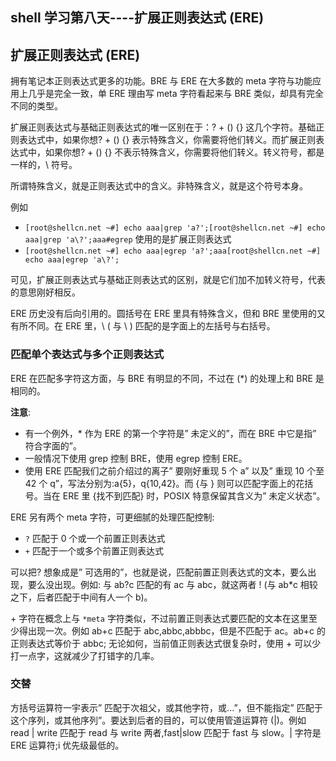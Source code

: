 ## shell 学习第八天----扩展正则表达式 (ERE)

## 扩展正则表达式 (ERE)

拥有笔记本正则表达式更多的功能。BRE 与 ERE 在大多数的 meta 字符与功能应用上几乎是完全一致，单 ERE 理由写 meta 字符看起来与 BRE 类似，却具有完全不同的类型。
 
扩展正则表达式与基础正则表达式的唯一区别在于：? + () {} 这几个字符。基础正则表达式中，如果你想? + () {} 表示特殊含义，你需要将他们转义。而扩展正则表达式中，如果你想? + () {} 不表示特殊含义，你需要将他们转义。转义符号，都是一样的，\ 符号。

所谓特殊含义，就是正则表达式中的含义。非特殊含义，就是这个符号本身。

例如 

- `[root@shellcn.net ~#] echo aaa|grep 'a?';[root@shellcn.net ~#] echo aaa|grep 'a\?';aaa#egrep` 使用的是扩展正则表达式 
- `[root@shellcn.net ~#] echo aaa|egrep 'a?';aaa[root@shellcn.net ~#] echo aaa|egrep 'a\?';`
 
可见，扩展正则表达式与基础正则表达式的区别，就是它们加不加转义符号，代表的意思刚好相反。
 
ERE 历史没有后向引用的。圆括号在 ERE 里具有特殊含义，但和 BRE 里使用的又有所不同。在 ERE 里，\ ( 与 \ ) 匹配的是字面上的左括号与右括号。
 
### 匹配单个表达式与多个正则表达式

ERE 在匹配多字符这方面，与 BRE 有明显的不同，不过在 (*) 的处理上和 BRE 是相同的。
 
**注意**: 

- 有一个例外，* 作为 ERE 的第一个字符是” 未定义的”，而在 BRE 中它是指” 符合字面的”。
- 一般情况下使用 grep 控制 BRE，使用 egrep 控制 ERE。
- 使用 ERE 匹配我们之前介绍过的离子” 要刚好重现 5 个 a” 以及” 重现 10 个至 42 个 q”，写法分别为:a{5}，q{10,42}。而 \{与 \} 则可以匹配字面上的花括号。当在 ERE 里 {找不到匹配} 时，POSIX 特意保留其含义为” 未定义状态”。
 
ERE 另有两个 meta 字符，可更细腻的处理匹配控制:

- `?` 匹配于 0 个或一个前置正则表达式
- `+` 匹配于一个或多个前置正则表达式

可以把? 想象成是” 可选用的”，也就是说，匹配前置正则表达式的文本，要么出现，要么没出现。例如: 与 ab?c 匹配的有 ac 与 abc，就这两者 ! (与 ab*c 相较之下，后者匹配于中间有人一个 b)。
 
\+ 字符在概念上与 `*meta` 字符类似，不过前置正则表达式要匹配的文本在这里至少得出现一次。例如 ab+c 匹配于 abc,abbc,abbbc，但是不匹配于 ac。ab+c 的正则表达式等价于 abbc; 无论如何，当前值正则表达式很复杂时，使用 + 可以少打一点字，这就减少了打错字的几率。
 
### 交替 

方括号运算符一宇表示” 匹配于次祖父，或其他字符，或...”，但不能指定” 匹配于这个序列，或其他序列”。要达到后者的目的，可以使用管道运算符 (|)。例如 read | write 匹配于 read 与 write 两者,fast|slow 匹配于 fast 与 slow。| 字符是 ERE 运算符;i 优先级最低的。